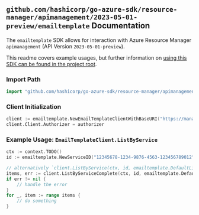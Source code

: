 
## `github.com/hashicorp/go-azure-sdk/resource-manager/apimanagement/2023-05-01-preview/emailtemplate` Documentation

The `emailtemplate` SDK allows for interaction with Azure Resource Manager `apimanagement` (API Version `2023-05-01-preview`).

This readme covers example usages, but further information on [using this SDK can be found in the project root](https://github.com/hashicorp/go-azure-sdk/tree/main/docs).

### Import Path

```go
import "github.com/hashicorp/go-azure-sdk/resource-manager/apimanagement/2023-05-01-preview/emailtemplate"
```


### Client Initialization

```go
client := emailtemplate.NewEmailTemplateClientWithBaseURI("https://management.azure.com")
client.Client.Authorizer = authorizer
```


### Example Usage: `EmailTemplateClient.ListByService`

```go
ctx := context.TODO()
id := emailtemplate.NewServiceID("12345678-1234-9876-4563-123456789012", "example-resource-group", "serviceName")

// alternatively `client.ListByService(ctx, id, emailtemplate.DefaultListByServiceOperationOptions())` can be used to do batched pagination
items, err := client.ListByServiceComplete(ctx, id, emailtemplate.DefaultListByServiceOperationOptions())
if err != nil {
	// handle the error
}
for _, item := range items {
	// do something
}
```
